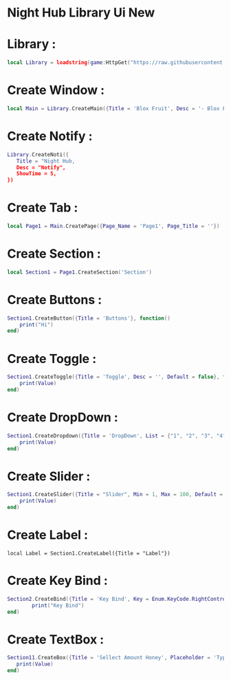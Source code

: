 # Night Hub Library Ui New

# Library :
```lua
local Library = loadstring(game:HttpGet("https://raw.githubusercontent.com/SourceFullNightHub/ewihwg/main/skidhubtaotaodamchet"))()
```

# Create Window :
```lua
local Main = Library.CreateMain({Title = 'Blox Fruit', Desc = '- Blox Fruit'})
```
# Create Notify :
```lua
Library.CreateNoti({
   Title = "Night Hub,
   Desc = "Notify",
   ShowTime = 5,
}) 
```

# Create Tab :
```lua
local Page1 = Main.CreatePage({Page_Name = 'Page1', Page_Title = ''})
```

# Create Section :
```lua
local Section1 = Page1.CreateSection('Section')
```

# Create Buttons :
```lua
Section1.CreateButton({Title = 'Buttons'}, function()
    print("Hi")  
end)
```

# Create Toggle :
```lua
Section1.CreateToggle({Title = 'Toggle', Desc = '', Default = false}, function(Value)
    print(Value)
end)
```

# Create DropDown :
```lua
Section1.CreateDropdown({Title = 'DropDown', List = {"1", "2", "3", "4"}, Search = true, Selected = true}, function(Value)
    print(Value)
end)
```

# Create Slider :
```lua
Section1.CreateSlider({Title = "Slider", Min = 1, Max = 100, Default = 1, Precise = false}, function(Value)
    print(Value)
end)
```

# Create Label :
```
local Label = Section1.CreateLabel({Title = "Label"})
```

# Create Key Bind :
```lua
Section2.CreateBind({Title = 'Key Bind', Key = Enum.KeyCode.RightControl}, function()
	    print("Key Bind")
end)
```

# Create TextBox :
```lua
Section11.CreateBox({Title = 'Sellect Amount Honey', Placeholder = 'Type here', Number_Only = true}, function(Value)
   print(Value)
end)
```
